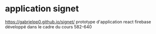 # application signet
https://gabrielpp0.github.io/signet/
prototype d'application react firebase développé dans le cadre du cours 582-640
